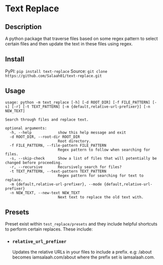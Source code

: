 # Text Replace
## Description
A python package that traverse files based on some regex pattern to select certain files and then update the text in these files using regex.

## Install
PyPI: `pip install text-replace`
Source: `git clone https://github.com/Salaah01/text-replace.git`

## Usage
```
usage: python -m text_replace [-h] [-d ROOT_DIR] [-f FILE_PATTERN] [-s] [-r] [-t TEXT_PATTERN] [-m {default,relative-url-prefixer}] [-n NEW_TEXT]

Search through files and replace text.

optional arguments:
  -h, --help            show this help message and exit
  -d ROOT_DIR, --root-dir ROOT_DIR
                        Root directory.
  -f FILE_PATTERN, --file-pattern FILE_PATTERN
                        Regex pattern to follow when searching for files.
  -s, --skip-check      Show a list of files that will potentially be changed before proceeding.
  -r, --recursive       Recursively search for files?
  -t TEXT_PATTERN, --text-pattern TEXT_PATTERN
                        Regex pattern for searching for text to replace.
  -m {default,relative-url-prefixer}, --mode {default,relative-url-prefixer}
  -n NEW_TEXT, --new-text NEW_TEXT
                        Next text to replace the old text with.
```
## Presets
Preset exist within `test_replace/presets` and they include helpful shortcuts
to perform certain replaces. These include:

* ### `relative_url_prefixer`
  Updates the relative URLs in your files to include a prefix.
  e.g: /about becomes iamsalaah.com/about where the prefix set is iamsalaah.com.
